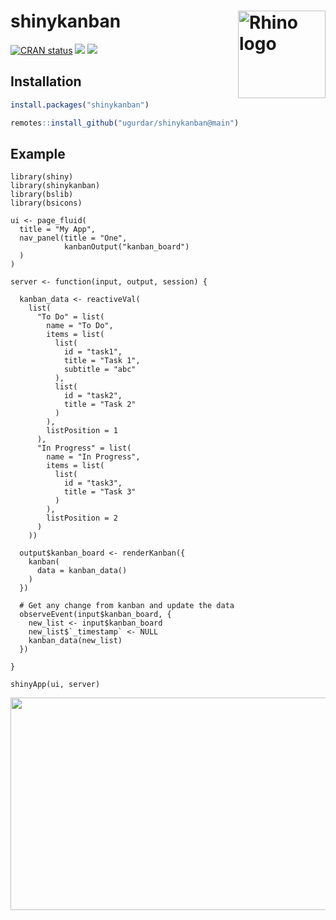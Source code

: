 
# shinykanban <img src="https://drive.google.com/uc?export=download&id=12CIiaTKPJh4D1IegS5jzM30E4MEm-oQ_" align="right" alt="Rhino logo" style="height: 140px;">


<!-- badges: start -->
[![CRAN status](https://www.r-pkg.org/badges/version/shinykanban)](https://cran.r-project.org/package=shinykanban)
[![](https://cranlogs.r-pkg.org/badges/shinykanban)](https://cran.rstudio.com/web/packages/shinykanban/index.html)
[![](http://cranlogs.r-pkg.org/badges/last-week/shinykanban?color=green)](https://cran.r-project.org/package=shinykanban)
<!-- badges: end -->


## Installation

``` r
install.packages("shinykanban")
```

``` r
remotes::install_github("ugurdar/shinykanban@main")
```

## Example


```
library(shiny)
library(shinykanban)
library(bslib)
library(bsicons)

ui <- page_fluid(
  title = "My App",
  nav_panel(title = "One",
            kanbanOutput("kanban_board")
  )
)

server <- function(input, output, session) {

  kanban_data <- reactiveVal(
    list(
      "To Do" = list(
        name = "To Do",
        items = list(
          list(
            id = "task1",
            title = "Task 1",
            subtitle = "abc"
          ),
          list(
            id = "task2",
            title = "Task 2"
          )
        ),
        listPosition = 1
      ),
      "In Progress" = list(
        name = "In Progress",
        items = list(
          list(
            id = "task3",
            title = "Task 3"
          )
        ),
        listPosition = 2
      )
    ))

  output$kanban_board <- renderKanban({
    kanban(
      data = kanban_data()
    )
  })

  # Get any change from kanban and update the data
  observeEvent(input$kanban_board, {
    new_list <- input$kanban_board
    new_list$`_timestamp` <- NULL
    kanban_data(new_list)
  })

}

shinyApp(ui, server)

```

<img width="620" height="340" src="https://drive.google.com/uc?export=download&id=1fQKFVrmcNnlNzMir4cDGjXGW42utPZhU">
